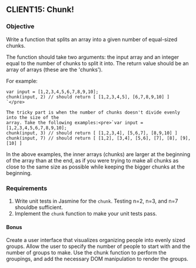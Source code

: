 ## CLIENT15: Chunk!

### Objective

Write a function that splits an array into a given number of equal-sized chunks.

The function should take two arguments: the input array and an integer equal to the number
of chunks to split it into. The return value should be an array of arrays (these are the 'chunks').

For example:

    var input = [1,2,3,4,5,6,7,8,9,10];
    chunk(input, 2) // should return [ [1,2,3,4,5], [6,7,8,9,10] ]
    `</pre>

    The tricky part is when the number of chunks doesn't divide evenly into the size of the 
    array. Take the following examples:<pre>`var input = [1,2,3,4,5,6,7,8,9,10];
    chunk(input, 3) // should return [ [1,2,3,4], [5,6,7], [8,9,10] ]
    chunk(input, 7) // should return [ [1,2], [3,4], [5,6], [7], [8], [9], [10] ]

In the above examples, the inner arrays (chunks) are larger at the beginning of the array
than at the end, as if you were trying to make all chunks as close to the same size as 
possible while keeping the bigger chunks at the beginning.
<div class="space-children-3"><div class="part">

### Requirements

1.  Write unit tests in Jasmine for the `chunk`. Testing n=2, n=3, and n=7 shouldbe sufficient.
2.  Implement the `chunk` function to make your unit tests pass.</div><div class="part">

#### Bonus

Create a user interface that visualizes organizing people into evenly sized groups. Allow the
user to specify the number of people to start with and the number of groups to make. Use the
chunk function to perform the groupings, and add the necessary DOM manipulation to render
the groups.
</div></div>
